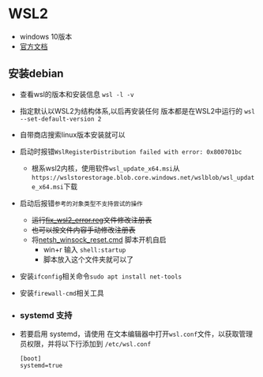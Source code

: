 # WSL2

* windows 10版本
* [官方文档](https://learn.microsoft.com/zh-cn/windows/wsl)

## 安装debian

* 查看wsl的版本和安装信息 `wsl -l -v`

* 指定默认以WSL2为结构体系,以后再安装任何 版本都是在WSL2中运行的 `wsl --set-default-version 2`

* 自带商店搜索linux版本安装就可以

* 启动时报错`WslRegisterDistribution failed with error: 0x800701bc`
  
  * 根系wsl2内核，使用软件`wsl_update_x64.msi`从`https://wslstorestorage.blob.core.windows.net/wslblob/wsl_update_x64.msi`下载
  
* 启动后报错`参考的对象类型不支持尝试的操作`
  
  * ~~运行[fix_wsl2_error.reg](../../assets/windows/fix_wsl2_error.reg)文件修改注册表~~
  * ~~也可以按文件内容手动修改注册表~~
  * 将[netsh_winsock_reset.cmd](../../assets/windows/netsh_winsock_reset.cmd) 脚本开机自启
    * win+r 输入 `shell:startup`
    * 脚本放入这个文件夹就可以了
  
* 安装`ifconfig`相关命令`sudo apt install net-tools`

* 安装`firewall-cmd`相关工具

* ### systemd 支持

* 若要启用 systemd，请使用 在文本编辑器中打开`wsl.conf`文件，以获取管理员权限，并将以下行添加到 `/etc/wsl.conf`

  ```shell
  [boot]
  systemd=true
  ```

  
